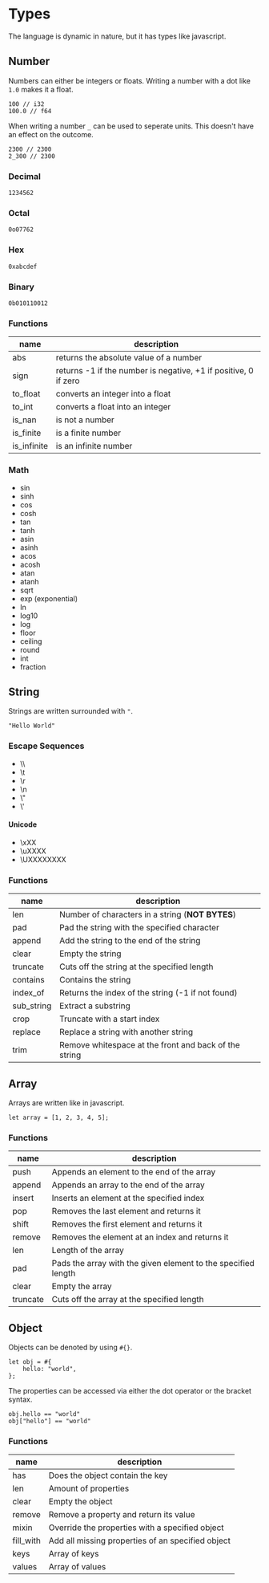 # Types

The language is dynamic in nature, but it has types like javascript.

## Number

Numbers can either be integers or floats. Writing a number with a dot like `1.0` makes it a float.

```nog
100 // i32
100.0 // f64
```

When writing a number `_` can be used to seperate units. This doesn't have an effect on the outcome.

```nog
2300 // 2300
2_300 // 2300
```

### Decimal

```nog
1234562
```

### Octal

```nog
0o07762
```

### Hex

```nog
0xabcdef
```

### Binary

```nog
0b010110012
```

### Functions

| name        | description                                                     |
| ----------- | --------------------------------------------------------------- |
| abs         | returns the absolute value of a number                          |
| sign        | returns -1 if the number is negative, +1 if positive, 0 if zero |
| to_float    | converts an integer into a float                                |
| to_int      | converts a float into an integer                                |
| is_nan      | is not a number                                                 |
| is_finite   | is a finite number                                              |
| is_infinite | is an infinite number                                           |

### Math

* sin
* sinh
* cos
* cosh
* tan
* tanh
* asin
* asinh
* acos
* acosh
* atan
* atanh
* sqrt
* exp (exponential)
* ln
* log10
* log
* floor
* ceiling
* round
* int
* fraction

## String

Strings are written surrounded with `"`.

```nog
"Hello World"
```

### Escape Sequences

* \\\\
* \\t
* \\r
* \\n
* \\"
* \\'

#### Unicode

* \\xXX 
* \\uXXXX 
* \\UXXXXXXXX

### Functions

| name       | description                                           |
|------------|-------------------------------------------------------|
| len        | Number of characters in a string (**NOT BYTES**)      |
| pad        | Pad the string with the specified character           |
| append     | Add the string to the end of the string               |
| clear      | Empty the string                                      |
| truncate   | Cuts off the string at the specified length           |
| contains   | Contains the string                                   |
| index_of   | Returns the index of the string (-1 if not found)     |
| sub_string | Extract a substring                                   |
| crop       | Truncate with a start index                           |
| replace    | Replace a string with another string                  |
| trim       | Remove whitespace at the front and back of the string |

## Array

Arrays are written like in javascript.

```nog
let array = [1, 2, 3, 4, 5];
```

### Functions

| name     | description                                                   |
|----------|---------------------------------------------------------------|
| push     | Appends an element to the end of the array                    |
| append   | Appends an array to the end of the array                      |
| insert   | Inserts an element at the specified index                     |
| pop      | Removes the last element and returns it                       |
| shift    | Removes the first element and returns it                      |
| remove   | Removes the element at an index and returns it                |
| len      | Length of the array                                           |
| pad      | Pads the array with the given element to the specified length |
| clear    | Empty the array                                               |
| truncate | Cuts off the array at the specified length                    |

## Object

Objects can be denoted by using `#{}`.

```nog
let obj = #{
    hello: "world",
};
```

The properties can be accessed via either the dot operator or the bracket syntax.

```nog
obj.hello == "world"
obj["hello"] == "world"
```

### Functions

| name      | description                                       |
|-----------|---------------------------------------------------|
| has       | Does the object contain the key                   |
| len       | Amount of properties                              |
| clear     | Empty the object                                  |
| remove    | Remove a property and return its value            |
| mixin     | Override the properties with a specified object   |
| fill_with | Add all missing properties of an specified object |
| keys      | Array of keys                                     |
| values    | Array of values                                   |